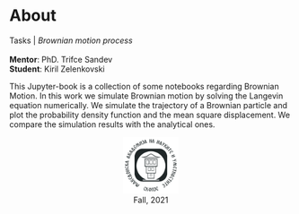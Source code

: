 # About

Tasks | *Brownian motion process*
<br>
<br> **Mentor**: PhD. Trifce Sandev
<br> **Student**: Kiril Zelenkovski 

This Jupyter-book is a collection of some notebooks regarding Brownian Motion. 
In this work we simulate Brownian motion by solving the Langevin equation numerically. 
We simulate the trajectory of a Brownian particle and plot the probability density function 
and the mean square displacement. We compare the simulation results with the analytical ones.


<p align="center">
<img src="https://raw.githubusercontent.com/zelenelez/images/master/manu-logo.png" width=20%;></img> <br>
Fall, 2021
</p>
